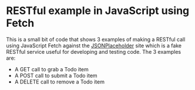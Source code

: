 # RESTful example in JavaScript using Fetch

This is a small bit of code that shows 3 examples of making a RESTful call using JavaScript Fetch against the [JSONPlaceholder](https://jsonplaceholder.typicode.com "Fake Online REST API for Testing and Prototyping") site which is a fake RESTful service useful for developing and testing code.  The 3 examples are:

- A GET call to grab a Todo item
- A POST call to submit a Todo item
- A DELETE call to remove a Todo item